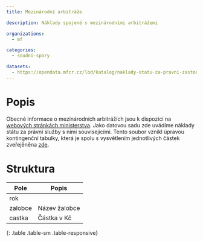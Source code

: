 ```yaml
---
title: Mezinárodní arbitráže

description: Náklady spojené s mezinárodními arbitrážemi

organizations:
  - mf

categories:
  - soudni-spory

datasets:
  - https://opendata.mfcr.cz/lod/katalog/naklady-statu-za-pravni-zastoupeni
---
```


# Popis

Obecné informace o mezinárodních arbitrážích jsou k dispozici na [webových stránkách ministerstva](https://www.mfcr.cz/cs/zahranicni-sektor/ochrana-financnich-zajmu/arbitraze). Jako datovou sadu zde uvádíme náklady státu za právní služby s nimi souvisejícími. Tento soubor vznikl úpravou kontingenční tabulky, která je spolu s vysvětlením jednotlivých částek zveřejěněna [zde](https://www.mfcr.cz/cs/zahranicni-sektor/ochrana-financnich-zajmu/arbitraze/prehled-nakladu-za-pravni-sluzby).

# Struktura

| Pole | Popis |
| ---- | ---- |
| rok | |
| zalobce | Název žalobce |
| castka | Částka v Kč |
{: .table .table-sm .table-responsive}